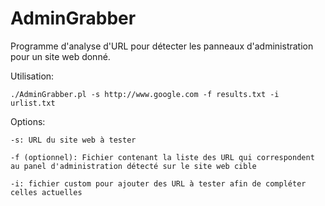 # AdminGrabber

Programme d'analyse d'URL pour détecter les panneaux d'administration pour un site web donné.

Utilisation:

`./AdminGrabber.pl -s http://www.google.com -f results.txt -i urlist.txt`

Options:

`-s: URL du site web à tester`

`-f (optionnel): Fichier contenant la liste des URL qui correspondent au panel d'administration détecté sur le site web cible`

`-i: fichier custom pour ajouter des URL à tester afin de compléter celles actuelles`


